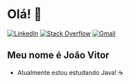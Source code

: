 <h1>Olá! 👋</h1>

[![LinkedIn](https://img.shields.io/badge/-LinkedIn-%230077B5?style=for-the-badge&logo=linkedin&logoColor=white)](https://linkedin.com/in/joaopiovizan)
[![Stack Overflow](https://img.shields.io/badge/stack%20overflow-FE7A16?logo=stack-overflow&logoColor=white&style=for-the-badge)](https://stackoverflow.com/users/23010189)
[![Gmail](https://img.shields.io/badge/-Gmail-%23333?style=for-the-badge&logo=gmail&logoColor=white)](mailto:joaopiovizan@gmail.com)

## Meu nome é João Vitor
- Atualmente estou estudando Java! ☕

##



